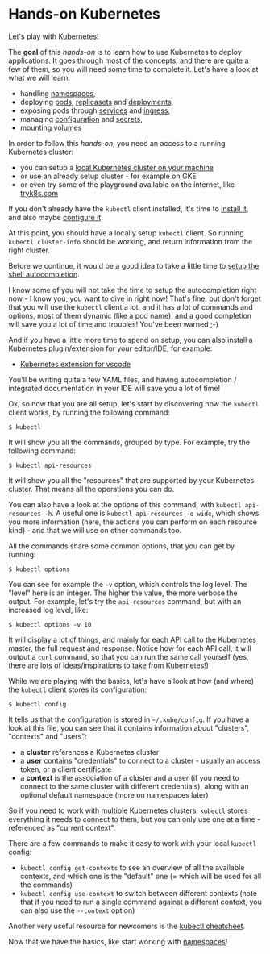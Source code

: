 # Hands-on Kubernetes

Let's play with [Kubernetes](https://kubernetes.io/)!

The **goal** of this *hands-on* is to learn how to use Kubernetes to deploy applications. It goes through most of the concepts, and there are quite a few of them, so you will need some time to complete it. Let's have a look at what we will learn: 

- handling [namespaces](ns/README.md),
- deploying [pods](pod/README.md), [replicasets](rs/README.md) and [deployments](deployment/README.md),
- exposing pods through [services](svc-ep/README.md) and [ingress](ingress/README.md),
- managing [configuration](configmaps/README.md) and [secrets](secret/README.md),
- mounting [volumes](volume/README.md)

In order to follow this *hands-on*, you need an access to a running Kubernetes cluster:
- you can setup a [local Kubernetes cluster on your machine](local-setup/README.md)
- or use an already setup cluster - for example on GKE
- or even try some of the playground available on the internet, like [tryk8s.com](https://tryk8s.com/)

If you don't already have the `kubectl` client installed, it's time to [install it](https://kubernetes.io/docs/tasks/tools/install-kubectl/), and also maybe [configure it](https://kubernetes.io/docs/tasks/tools/install-kubectl/#configure-kubectl).

At this point, you should have a locally setup `kubectl` client. So running `kubectl cluster-info` should be working, and return information from the right cluster.

Before we continue, it would be a good idea to take a little time to [setup the shell autocompletion](https://kubernetes.io/docs/tasks/tools/install-kubectl/#enabling-shell-autocompletion).

I know some of you will not take the time to setup the autocompletion right now - I know you, you want to dive in right now! That's fine, but don't forget that you will use the `kubectl` client a lot, and it has a lot of commands and options, most of them dynamic (like a pod name), and a good completion will save you a lot of time and troubles! You've been warned ;-)

And if you have a little more time to spend on setup, you can also install a Kubernetes plugin/extension for your editor/IDE, for example:
- [Kubernetes extension for vscode](https://marketplace.visualstudio.com/items?itemName=ms-kubernetes-tools.vscode-kubernetes-tools)

You'll be writing quite a few YAML files, and having autocompletion / integrated documentation in your IDE will save you a lot of time!

Ok, so now that you are all setup, let's start by discovering how the `kubectl` client works, by running the following command:

```
$ kubectl
```

It will show you all the commands, grouped by type. For example, try the following command:

```
$ kubectl api-resources
```

It will show you all the "resources" that are supported by your Kubernetes cluster. That means all the operations you can do.

You can also have a look at the options of this command, with `kubectl api-resources -h`. A useful one is `kubectl api-resources -o wide`, which shows you more information (here, the actions you can perform on each resource kind) - and that we will use on other commands too.

All the commands share some common options, that you can get by running:

```
$ kubectl options
```

You can see for example the `-v` option, which controls the log level. The "level" here is an integer. The higher the value, the more verbose the output. For example, let's try the `api-resources` command, but with an increased log level, like:

```
$ kubectl options -v 10
```

It will display a lot of things, and mainly for each API call to the Kubernetes master, the full request and response. Notice how for each API call, it will output a `curl` command, so that you can run the same call yourself (yes, there are lots of ideas/inspirations to take from Kubernetes!)

While we are playing with the basics, let's have a look at how (and where) the `kubectl` client stores its configuration:

```
$ kubectl config
```

It tells us that the configuration is stored in `~/.kube/config`. If you have a look at this file, you can see that it contains information about "clusters", "contexts" and "users":
- a **cluster** references a Kubernetes cluster
- a **user** contains "credentials" to connect to a cluster - usually an access token, or a client certificate
- a **context** is the association of a cluster and a user (if you need to connect to the same cluster with different credentials), along with an optional default namespace (more on namespaces later)

So if you need to work with multiple Kubernetes clusters, `kubectl` stores everything it needs to connect to them, but you can only use one at a time - referenced as "current context".

There are a few commands to make it easy to work with your local `kubectl` config:
- `kubectl config get-contexts` to see an overview of all the available contexts, and which one is the "default" one (= which will be used for all the commands)
- `kubectl config use-context` to switch between different contexts (note that if you need to run a single command against a different context, you can also use the `--context` option)

Another very useful resource for newcomers is the [kubectl cheatsheet](https://kubernetes.io/docs/reference/kubectl/cheatsheet/).

Now that we have the basics, like start working with [namespaces](ns/README.md)!
